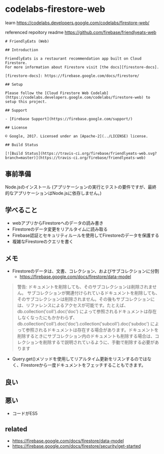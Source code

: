# codelabs-firestore-web
learn https://codelabs.developers.google.com/codelabs/firestore-web/

referenced repoitory readme
https://github.com/firebase/friendlyeats-web

```
# FriendlyEats (Web)

## Introduction

FriendlyEats is a restaurant recommendation app built on Cloud Firestore.
For more information about Firestore visit [the docs][firestore-docs].

[firestore-docs]: https://firebase.google.com/docs/firestore/

## Setup

Please follow the [Cloud Firestore Web Codelab](https://codelabs.developers.google.com/codelabs/firestore-web) to setup this project.

## Support

- [Firebase Support](https://firebase.google.com/support/)

## License

© Google, 2017. Licensed under an [Apache-2](../LICENSE) license.

## Build Status

[![Build Status](https://travis-ci.org/firebase/friendlyeats-web.svg?branch=master)](https://travis-ci.org/firebase/friendlyeats-web)

```

## 事前準備

Node.jsのインストール
(アプリケーションの実行とテストの要件ですが、最終的なアプリケーションはNode.jsに依存しません。)

## 学べること

- webアプリからFirestoreへのデータの読み書き
- Firestoreのデータ変更をリアルタイムに読み取る
- Firebase認証とセキュリティルールを使用してFirestoreのデータを保護する
- 複雑なFirestoreのクエリを書く

## メモ

- Firestoreのデータは、文書、コレクション、およびサブコレクションに分割
    - https://firebase.google.com/docs/firestore/data-model


> 警告: ドキュメントを削除しても、そのサブコレクションは削除されません。
> サブコレクションが関連付けられているドキュメントを削除しても、そのサブコレクションは削除されません。その後もサブコレクションには、リファレンスによるアクセスが可能です。たとえば、db.collection('coll').doc('doc') によって参照されるドキュメントは存在しなくなったにもかかわらず、db.collection('coll').doc('doc').collection('subcoll').doc('subdoc') によって参照されるドキュメントは存在する場合があります。ドキュメントを削除するときにサブコレクション内のドキュメントも削除する場合は、コレクションを削除するで説明されているように、手動で削除する必要があります

- Query.get()メソッドを使用してリアルタイム更新をリスンするのではなく、Firestoreから一度ドキュメントをフェッチすることもできます。

## 良い

## 悪い

- コードがES5

## related

- https://firebase.google.com/docs/firestore/data-model
- https://firebase.google.com/docs/firestore/security/get-started
